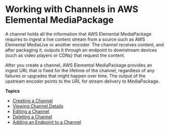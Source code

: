 # Working with Channels in AWS Elemental MediaPackage<a name="channels"></a>

A channel holds all the information that AWS Elemental MediaPackage requires to ingest a live content stream from a source such as AWS Elemental MediaLive or another encoder\. The channel receives content, and after packaging it, outputs it through an endpoint to downstream devices \(such as video players or CDNs\) that request the content\. 

After you create a channel, AWS Elemental MediaPackage provides an ingest URL that is fixed for the lifetime of the channel, regardless of any failures or upgrades that might happen over time\. The output of the upstream encoder points to the URL for stream delivery to MediaPackage\.

**Topics**
+ [Creating a Channel](channels-create.md)
+ [Viewing Channel Details](channels-view.md)
+ [Editing a Channel](channels-edit.md)
+ [Deleting a Channel](channels-delete.md)
+ [Adding an Endpoint to a Channel](channels-add-endpoint.md)